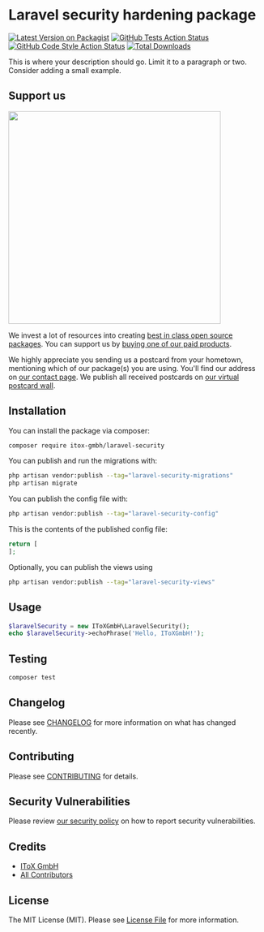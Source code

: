 # Laravel security hardening package

[![Latest Version on Packagist](https://img.shields.io/packagist/v/itox-gmbh/laravel-security.svg?style=flat-square)](https://packagist.org/packages/itox-gmbh/laravel-security)
[![GitHub Tests Action Status](https://img.shields.io/github/actions/workflow/status/itox-gmbh/laravel-security/run-tests.yml?branch=main&label=tests&style=flat-square)](https://github.com/itox-gmbh/laravel-security/actions?query=workflow%3Arun-tests+branch%3Amain)
[![GitHub Code Style Action Status](https://img.shields.io/github/actions/workflow/status/itox-gmbh/laravel-security/fix-php-code-style-issues.yml?branch=main&label=code%20style&style=flat-square)](https://github.com/itox-gmbh/laravel-security/actions?query=workflow%3A"Fix+PHP+code+style+issues"+branch%3Amain)
[![Total Downloads](https://img.shields.io/packagist/dt/itox-gmbh/laravel-security.svg?style=flat-square)](https://packagist.org/packages/itox-gmbh/laravel-security)

This is where your description should go. Limit it to a paragraph or two. Consider adding a small example.

## Support us

[<img src="https://github-ads.s3.eu-central-1.amazonaws.com/laravel-security.jpg?t=1" width="419px" />](https://spatie.be/github-ad-click/laravel-security)

We invest a lot of resources into creating [best in class open source packages](https://spatie.be/open-source). You can support us by [buying one of our paid products](https://spatie.be/open-source/support-us).

We highly appreciate you sending us a postcard from your hometown, mentioning which of our package(s) you are using. You'll find our address on [our contact page](https://spatie.be/about-us). We publish all received postcards on [our virtual postcard wall](https://spatie.be/open-source/postcards).

## Installation

You can install the package via composer:

```bash
composer require itox-gmbh/laravel-security
```

You can publish and run the migrations with:

```bash
php artisan vendor:publish --tag="laravel-security-migrations"
php artisan migrate
```

You can publish the config file with:

```bash
php artisan vendor:publish --tag="laravel-security-config"
```

This is the contents of the published config file:

```php
return [
];
```

Optionally, you can publish the views using

```bash
php artisan vendor:publish --tag="laravel-security-views"
```

## Usage

```php
$laravelSecurity = new IToXGmbH\LaravelSecurity();
echo $laravelSecurity->echoPhrase('Hello, IToXGmbH!');
```

## Testing

```bash
composer test
```

## Changelog

Please see [CHANGELOG](CHANGELOG.md) for more information on what has changed recently.

## Contributing

Please see [CONTRIBUTING](CONTRIBUTING.md) for details.

## Security Vulnerabilities

Please review [our security policy](../../security/policy) on how to report security vulnerabilities.

## Credits

- [IToX GmbH](https://github.com/itox-gmbh)
- [All Contributors](../../contributors)

## License

The MIT License (MIT). Please see [License File](LICENSE.md) for more information.
